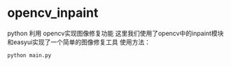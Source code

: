 # opencv_inpaint
python 利用 opencv实现图像修复功能
这里我们使用了opencv中的inpaint模块和easyui实现了一个简单的图像修复工具
使用方法：

```Python
python main.py

```
